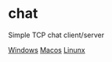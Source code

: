 # chat
Simple TCP chat client/server

[Windows](https://github.com/programmer5000-com/chat/releases/download/v1.0/client-win.exe) [Macos](https://github.com/programmer5000-com/chat/releases/download/v1.0/client-macos) [Linunx](https://github.com/programmer5000-com/chat/releases/download/v1.0/client-linux)

